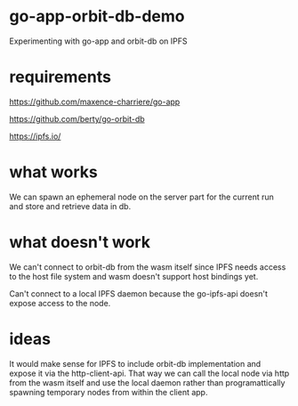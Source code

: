 # go-app-orbit-db-demo
Experimenting with go-app and orbit-db on IPFS

# requirements

https://github.com/maxence-charriere/go-app

https://github.com/berty/go-orbit-db

https://ipfs.io/

# what works

We can spawn an ephemeral node on the server part for the current run and store and retrieve data in db.

# what doesn't work

We can't connect to orbit-db from the wasm itself since IPFS needs access to the host file system and wasm doesn't support host bindings yet.

Can't connect to a local IPFS daemon because the go-ipfs-api doesn't expose access to the node.

# ideas

It would make sense for IPFS to include orbit-db implementation and expose it via the http-client-api. That way we can call the local node via http from the wasm itself and use the local daemon rather than programattically spawning temporary nodes from within the client app.
